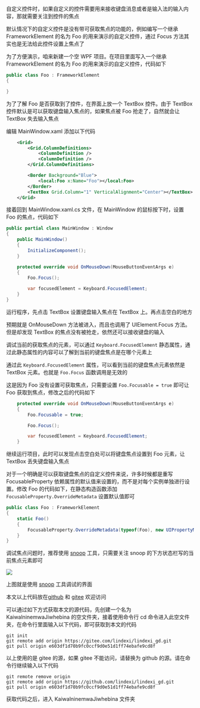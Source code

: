 自定义控件时，如果自定义的控件需要用来接收键盘消息或者是输入法的输入内容，那就需要关注到控件的焦点

<!--more-->


<!-- CreateTime:2023/3/14 16:41:48 -->

<!-- 发布 -->
<!-- 博客 -->

默认情况下的自定义控件是没有带可获取焦点的功能的，例如编写一个继承 FrameworkElement 的名为 Foo 的用来演示的自定义控件，通过 Focus 方法其实也是无法给此控件设置上焦点了

为了方便演示，咱来新建一个空 WPF 项目。在项目里面写入一个继承 FrameworkElement 的名为 Foo 的用来演示的自定义控件，代码如下

```csharp
public class Foo : FrameworkElement
{

}
```

为了了解 Foo 是否获取到了控件，在界面上放一个 TextBox 控件。由于 TextBox 控件默认是可以获取键盘输入焦点的，如果焦点被 Foo 抢走了，自然就会让 TextBox 失去输入焦点

编辑 MainWindow.xaml 添加以下代码

```xml
    <Grid>
        <Grid.ColumnDefinitions>
            <ColumnDefinition />
            <ColumnDefinition />
        </Grid.ColumnDefinitions>

        <Border Background="Blue">
            <local:Foo x:Name="Foo"></local:Foo>
        </Border>
        <TextBox Grid.Column="1" VerticalAlignment="Center"></TextBox>
    </Grid>
```

接着回到 MainWindow.xaml.cs 文件，在 MainWindow 的鼠标按下时，设置 Foo 的焦点，代码如下

```csharp
public partial class MainWindow : Window
{
    public MainWindow()
    {
        InitializeComponent();
    }

    protected override void OnMouseDown(MouseButtonEventArgs e)
    {
        Foo.Focus();

        var focusedElement = Keyboard.FocusedElement;
    }
}
```

运行程序，先点击 TextBox 设置键盘输入焦点在 TextBox 上。再点击空白的地方

预期就是 OnMouseDown 方法被进入，而且也调用了 UIElement.Focus 方法。但是却发现 TextBox 的焦点没有被抢走，依然还可以接收键盘的输入

调试当前的获取焦点的元素，可以通过 `Keyboard.FocusedElement` 静态属性，通过此静态属性的内容可以了解到当前的键盘焦点是在哪个元素上

通过此 `Keyboard.FocusedElement` 属性，可以看到当前的键盘焦点元素依然是 TextBox 元素。也就是 `Foo.Focus` 函数调用是无效的

这是因为 Foo 没有设置可获取焦点，只需要设置 `Foo.Focusable = true` 即可让 Foo 获取到焦点，修改之后的代码如下

```csharp
    protected override void OnMouseDown(MouseButtonEventArgs e)
    {
        Foo.Focusable = true;

        Foo.Focus();

        var focusedElement = Keyboard.FocusedElement;
    }
```

继续运行项目，此时可以发现点击空白处可以将键盘焦点设置到 Foo 元素，让 TextBox 丢失键盘输入焦点

对于一个明确是可以获取键盘焦点的自定义控件来说，许多时候都是重写 FocusableProperty 依赖属性的默认值来设置的，而不是对每个实例单独进行设置。修改 Foo 的代码如下，在静态构造函数添加 `FocusableProperty.OverrideMetadata` 设置默认值即可

```csharp
public class Foo : FrameworkElement
{
    static Foo()
    {
        FocusableProperty.OverrideMetadata(typeof(Foo), new UIPropertyMetadata(true));
    }
}
```

调试焦点问题时，推荐使用 [snoop](https://blog.lindexi.com/post/%E8%AE%A9-snoop-%E6%94%AF%E6%8C%81-.NET-Core-WPF-%E8%B0%83%E8%AF%95.html ) 工具，只需要关注 snoop 的下方状态栏写的当前焦点元素即可

<!-- ![](image/WPF 自定义控件入门 Focusable 与焦点/WPF 自定义控件入门 Focusable 与焦点0.png) -->

![](http://image.acmx.xyz/lindexi%2F2023314165983686.jpg)

上图就是使用 [snoop](https://blog.lindexi.com/post/%E8%AE%A9-snoop-%E6%94%AF%E6%8C%81-.NET-Core-WPF-%E8%B0%83%E8%AF%95.html ) 工具调试的界面

本文以上代码放在[github](https://github.com/lindexi/lindexi_gd/tree/e603df1d70b9fc0ccf9d0e51d1ff74ebafe9cd8f/KaiwalninemwaJiwhebina) 和 [gitee](https://gitee.com/lindexi/lindexi_gd/tree/e603df1d70b9fc0ccf9d0e51d1ff74ebafe9cd8f/KaiwalninemwaJiwhebina) 欢迎访问

可以通过如下方式获取本文的源代码，先创建一个名为 KaiwalninemwaJiwhebina 的空文件夹，接着使用命令行 cd 命令进入此空文件夹，在命令行里面输入以下代码，即可获取到本文的代码

```
git init
git remote add origin https://gitee.com/lindexi/lindexi_gd.git
git pull origin e603df1d70b9fc0ccf9d0e51d1ff74ebafe9cd8f
```

以上使用的是 gitee 的源，如果 gitee 不能访问，请替换为 github 的源。请在命令行继续输入以下代码

```
git remote remove origin
git remote add origin https://github.com/lindexi/lindexi_gd.git
git pull origin e603df1d70b9fc0ccf9d0e51d1ff74ebafe9cd8f
```

获取代码之后，进入 KaiwalninemwaJiwhebina 文件夹
